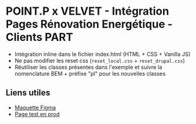 # POINT.P x VELVET - Intégration Pages Rénovation Energétique - Clients PART

- Intégration inline dans le fichier index.html (HTML + CSS + Vanilla JS)
- Ne pas modifier les reset css (`reset_local.css` + `reset_drupal.css`)
- Réutiliser les classes présentes dans l'exemple et suivre la nomenclature BEM + préfixe "pl" pour les nouvelles classes

## Liens utiles

- [Maquette Figma](https://www.figma.com/design/SF00Gjw8waZHkjxIM5qZsh/RE-PART-%3A-Proto?node-id=0-1&node-type=canvas&m=dev)
- [Page test en prod](https://www.pointp.fr/services-pour-les-particuliers/renovation-energetique-test)